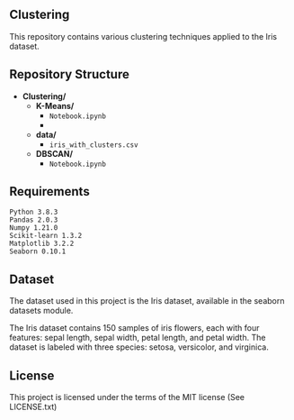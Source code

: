 ## Clustering

This repository contains various clustering techniques applied to the Iris dataset. 

## Repository Structure

- **Clustering/**
  - **K-Means/**
    - `Notebook.ipynb`
    - 
  - **data/**
    - `iris_with_clusters.csv`
  - **DBSCAN/**
    - `Notebook.ipynb`
   

## Requirements

    Python 3.8.3
    Pandas 2.0.3
    Numpy 1.21.0
    Scikit-learn 1.3.2
    Matplotlib 3.2.2
    Seaborn 0.10.1


## Dataset

The dataset used in this project is the Iris dataset, available in the seaborn datasets module.

The Iris dataset contains 150 samples of iris flowers, each with four features: sepal length, sepal width, petal length, and petal width. The dataset is labeled with three species: setosa, versicolor, and virginica.


## License

This project is licensed under the terms of the MIT license (See LICENSE.txt)
